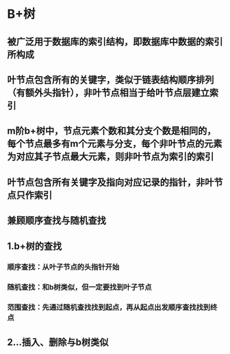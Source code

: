 # B+树
## 被广泛用于数据库的索引结构，即数据库中数据的索引所构成
## 叶节点包含所有的关键字，类似于链表结构顺序排列（有额外头指针），非叶节点相当于给叶节点层建立索引
## m阶b+树中，节点元素个数和其分支个数是相同的，每个节点最多有m个元素与分支，每个非叶节点的元素为对应其子节点最大元素，则非叶节点为索引的索引
## 叶节点包含所有关键字及指向对应记录的指针，非叶节点只作索引
## 兼顾顺序查找与随机查找
## 1.b+树的查找 
### 顺序查找：从叶子节点的头指针开始
### 随机查找：和b树类似，但一定要找到叶子节点
### 范围查找：先通过随机查找找到起点，再从起点出发顺序查找找到终点
## 2...插入、删除与b树类似
<!--stackedit_data:
eyJoaXN0b3J5IjpbNzg2OTgxMzYzXX0=
-->